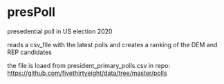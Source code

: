# presPoll
presedential poll in US election 2020

reads a csv_file with the latest polls and creates a ranking of the DEM and REP candidates

the file is loaed from president_primary_polls.csv in repo: https://github.com/fivethirtyeight/data/tree/master/polls
